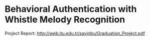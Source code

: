 # Behavioral Authentication with Whistle Melody Recognition
Project Report: http://web.itu.edu.tr/sayinbu/Graduation_Project.pdf
